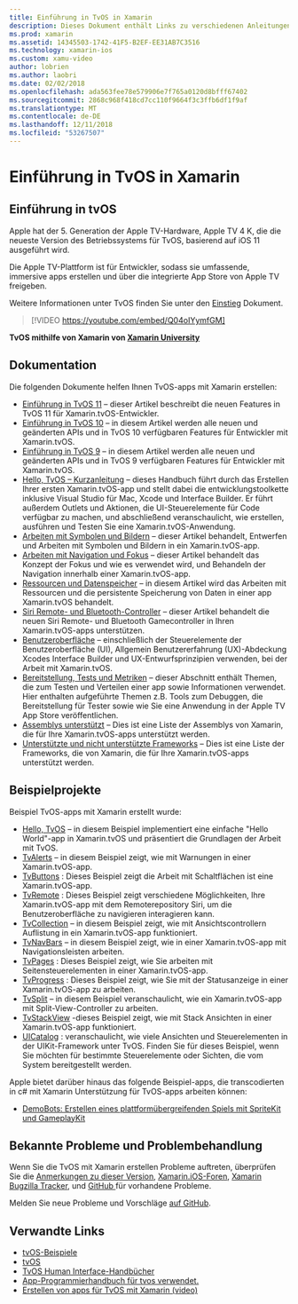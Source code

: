 ```yaml
---
title: Einführung in TvOS in Xamarin
description: Dieses Dokument enthält Links zu verschiedenen Anleitungen und Beispiele, die veranschaulichen, wie Sie die TvOS-apps mit Xamarin erstellen. Die Handbücher werden verschiedene Funktionen wie z. B. die Entwicklung der Benutzeroberfläche, datenspeicherung, Symbole und mehr erläutert.
ms.prod: xamarin
ms.assetid: 14345503-1742-41F5-B2EF-EE31AB7C3516
ms.technology: xamarin-ios
ms.custom: xamu-video
author: lobrien
ms.author: laobri
ms.date: 02/02/2018
ms.openlocfilehash: ada563fee78e579906e7f765a0120d8bfff67402
ms.sourcegitcommit: 2868c968f418cd7cc110f9664f3c3ffb6df1f9af
ms.translationtype: MT
ms.contentlocale: de-DE
ms.lasthandoff: 12/11/2018
ms.locfileid: "53267507"
---
```

# <a name="introduction-to-tvos-in-xamarin"></a>Einführung in TvOS in Xamarin

## <a name="introducing-tvos"></a>Einführung in tvOS

Apple hat der 5. Generation der Apple TV-Hardware, Apple TV 4 K, die die neueste Version des Betriebssystems für TvOS, basierend auf iOS 11 ausgeführt wird.

Die Apple TV-Plattform ist für Entwickler, sodass sie umfassende, immersive apps erstellen und über die integrierte App Store von Apple TV freigeben.

Weitere Informationen unter TvOS finden Sie unter den [Einstieg](~/ios/tvos/get-started/index.md) Dokument.

> [!VIDEO https://youtube.com/embed/Q04oIYymfGM]

**TvOS mithilfe von Xamarin von [Xamarin University](https://university.xamarin.com/)**

## <a name="documentation"></a>Dokumentation

Die folgenden Dokumente helfen Ihnen TvOS-apps mit Xamarin erstellen:

- [Einführung in TvOS 11](~/ios/tvos/platform/introduction-to-tvos11.md) – dieser Artikel beschreibt die neuen Features in TvOS 11 für Xamarin.tvOS-Entwickler.
- [Einführung in TvOS 10](~/ios/tvos/platform/introduction-to-tvos10/index.md) – in diesem Artikel werden alle neuen und geänderten APIs und in TvOS 10 verfügbaren Features für Entwickler mit Xamarin.tvOS.
- [Einführung in TvOS 9](~/ios/tvos/platform/tvos9.md) – in diesem Artikel werden alle neuen und geänderten APIs und in TvOS 9 verfügbaren Features für Entwickler mit Xamarin.tvOS. 
- [Hello, TvOS – Kurzanleitung](~/ios/tvos/get-started/hello-tvos.md) – dieses Handbuch führt durch das Erstellen Ihrer ersten Xamarin.tvOS-app und stellt dabei die entwicklungstoolkette inklusive Visual Studio für Mac, Xcode und Interface Builder. Er führt außerdem Outlets und Aktionen, die UI-Steuerelemente für Code verfügbar zu machen, und abschließend veranschaulicht, wie erstellen, ausführen und Testen Sie eine Xamarin.tvOS-Anwendung.
- [Arbeiten mit Symbolen und Bildern](~/ios/tvos/app-fundamentals/icons-images.md) – dieser Artikel behandelt, Entwerfen und Arbeiten mit Symbolen und Bildern in ein Xamarin.tvOS-app.
- [Arbeiten mit Navigation und Fokus](~/ios/tvos/app-fundamentals/navigation-focus.md) – dieser Artikel behandelt das Konzept der Fokus und wie es verwendet wird, und Behandeln der Navigation innerhalb einer Xamarin.tvOS-app.
- [Ressourcen und Datenspeicher](~/ios/tvos/app-fundamentals/resources-data-storage.md) – in diesem Artikel wird das Arbeiten mit Ressourcen und die persistente Speicherung von Daten in einer app Xamarin.tvOS behandelt.
- [Siri Remote- und Bluetooth-Controller](~/ios/tvos/platform/remote-bluetooth.md) – dieser Artikel behandelt die neuen Siri Remote- und Bluetooth Gamecontroller in Ihren Xamarin.tvOS-apps unterstützen.
- [Benutzeroberfläche](~/ios/tvos/user-interface/index.md) – einschließlich der Steuerelemente der Benutzeroberfläche (UI), Allgemein Benutzererfahrung (UX)-Abdeckung Xcodes Interface Builder und UX-Entwurfsprinzipien verwenden, bei der Arbeit mit Xamarin.tvOS.
- [Bereitstellung, Tests und Metriken](~/ios/tvos/deploy-test/index.md) – dieser Abschnitt enthält Themen, die zum Testen und Verteilen einer app sowie Informationen verwendet. Hier enthalten aufgeführte Themen z.B. Tools zum Debuggen, die Bereitstellung für Tester sowie wie Sie eine Anwendung in der Apple TV App Store veröffentlichen.
- [Assemblys unterstützt](~/ios/tvos/internals/assemblies.md) – Dies ist eine Liste der Assemblys von Xamarin, die für Ihre Xamarin.tvOS-apps unterstützt werden.
- [Unterstützte und nicht unterstützte Frameworks](~/ios/tvos/internals/frameworks.md) – Dies ist eine Liste der Frameworks, die von Xamarin, die für Ihre Xamarin.tvOS-apps unterstützt werden.

## <a name="sample-projects"></a>Beispielprojekte

Beispiel TvOS-apps mit Xamarin erstellt wurde:

- [Hello, TvOS](https://developer.xamarin.com/samples/monotouch/tvos/Hello-tvOS/) – in diesem Beispiel implementiert eine einfache "Hello World"-app in Xamarin.tvOS und präsentiert die Grundlagen der Arbeit mit TvOS.
- [TvAlerts](https://developer.xamarin.com/samples/monotouch/tvos/tvAlerts/) – in diesem Beispiel zeigt, wie mit Warnungen in einer Xamarin.tvOS-app.
- [TvButtons](https://developer.xamarin.com/samples/monotouch/tvos/tvButtons/) : Dieses Beispiel zeigt die Arbeit mit Schaltflächen ist eine Xamarin.tvOS-app.
- [TvRemote](https://developer.xamarin.com/samples/monotouch/tvos/tvRemote/) : Dieses Beispiel zeigt verschiedene Möglichkeiten, Ihre Xamarin.tvOS-app mit dem Remoterepository Siri, um die Benutzeroberfläche zu navigieren interagieren kann.
- [TvCollection](https://developer.xamarin.com/samples/monotouch/tvos/tvCollection/) – in diesem Beispiel zeigt, wie mit Ansichtscontrollern Auflistung in ein Xamarin.tvOS-app funktioniert.
- [TvNavBars](https://developer.xamarin.com/samples/monotouch/tvos/tvNavBars/) – in diesem Beispiel zeigt, wie in einer Xamarin.tvOS-app mit Navigationsleisten arbeiten.
- [TvPages](https://developer.xamarin.com/samples/monotouch/tvos/tvPages/) : Dieses Beispiel zeigt, wie Sie arbeiten mit Seitensteuerelementen in einer Xamarin.tvOS-app.
- [TvProgress](https://developer.xamarin.com/samples/monotouch/tvos/tvProgress/) : Dieses Beispiel zeigt, wie Sie mit der Statusanzeige in einer Xamarin.tvOS-app zu arbeiten.
- [TvSplit](https://developer.xamarin.com/samples/monotouch/tvos/tvSplit/) – in diesem Beispiel veranschaulicht, wie ein Xamarin.tvOS-app mit Split-View-Controller zu arbeiten.
- [TvStackView](https://developer.xamarin.com/samples/monotouch/tvos/tvStackView/) -dieses Beispiel zeigt, wie mit Stack Ansichten in einer Xamarin.tvOS-app funktioniert.
- [UICatalog](https://developer.xamarin.com/samples/monotouch/tvos/UICatalog/) : veranschaulicht, wie viele Ansichten und Steuerelementen in der UIKit-Framework unter TvOS. Finden Sie für dieses Beispiel, wenn Sie möchten für bestimmte Steuerelemente oder Sichten, die vom System bereitgestellt werden.

Apple bietet darüber hinaus das folgende Beispiel-apps, die transcodierten in c# mit Xamarin Unterstützung für TvOS-apps arbeiten können:

- [DemoBots: Erstellen eines plattformübergreifenden Spiels mit SpriteKit und GameplayKit](https://developer.apple.com/library/prerelease/tvos/samplecode/DemoBots/)

## <a name="known-issues-and-troubleshooting"></a>Bekannte Probleme und Problembehandlung

Wenn Sie die TvOS mit Xamarin erstellen Probleme auftreten, überprüfen Sie die [Anmerkungen zu dieser Version](https://docs.microsoft.com/xamarin/ios/release-notes/), [Xamarin.iOS-Foren](https://forums.xamarin.com/categories/ios), [Xamarin Bugzilla Tracker](https://bugzilla.xamarin.com/query.cgi?product=iOS), und [GitHub ](https://github.com/xamarin/xamarin-macios/issues) für vorhandene Probleme.

Melden Sie neue Probleme und Vorschläge [auf GitHub](https://github.com/xamarin/xamarin-macios/issues).


## <a name="related-links"></a>Verwandte Links

- [tvOS-Beispiele](https://developer.xamarin.com/samples/tvos/all/)
- [tvOS](https://developer.apple.com/tvos/)
- [TvOS Human Interface-Handbücher](https://developer.apple.com/tvos/human-interface-guidelines/)
- [App-Programmierhandbuch für tvos verwendet.](https://developer.apple.com/library/prerelease/tvos/documentation/General/Conceptual/AppleTV_PG/)
- [Erstellen von apps für TvOS mit Xamarin (video)](https://university.xamarin.com/lightninglectures/tvos-with-xamarin)
